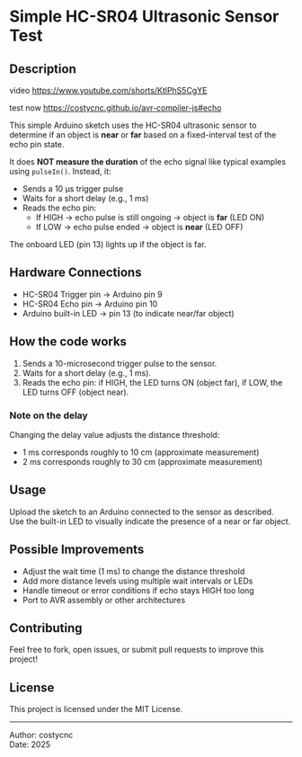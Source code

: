 # Simple HC-SR04 Ultrasonic Sensor Test

## Description

video https://www.youtube.com/shorts/KtlPhS5CgYE

test now https://costycnc.github.io/avr-compiler-js#echo

This simple Arduino sketch uses the HC-SR04 ultrasonic sensor to determine if an object is **near** or **far** based on a fixed-interval test of the echo pin state.

It does **NOT measure the duration** of the echo signal like typical examples using `pulseIn()`. Instead, it:

- Sends a 10 µs trigger pulse  
- Waits for a short delay (e.g., 1 ms)  
- Reads the echo pin:  
  - If HIGH → echo pulse is still ongoing → object is **far** (LED ON)  
  - If LOW → echo pulse ended → object is **near** (LED OFF)  

The onboard LED (pin 13) lights up if the object is far.

## Hardware Connections

- HC-SR04 Trigger pin → Arduino pin 9  
- HC-SR04 Echo pin → Arduino pin 10  
- Arduino built-in LED → pin 13 (to indicate near/far object)  

## How the code works

1. Sends a 10-microsecond trigger pulse to the sensor.  
2. Waits for a short delay (e.g., 1 ms).  
3. Reads the echo pin: if HIGH, the LED turns ON (object far), if LOW, the LED turns OFF (object near).  

### Note on the delay

Changing the delay value adjusts the distance threshold:  
- 1 ms corresponds roughly to 10 cm (approximate measurement)  
- 2 ms corresponds roughly to 30 cm (approximate measurement)  

## Usage

Upload the sketch to an Arduino connected to the sensor as described.  
Use the built-in LED to visually indicate the presence of a near or far object.

## Possible Improvements

- Adjust the wait time (1 ms) to change the distance threshold  
- Add more distance levels using multiple wait intervals or LEDs  
- Handle timeout or error conditions if echo stays HIGH too long  
- Port to AVR assembly or other architectures  

## Contributing

Feel free to fork, open issues, or submit pull requests to improve this project!

## License

This project is licensed under the MIT License.

---

Author: costycnc  
Date: 2025  


